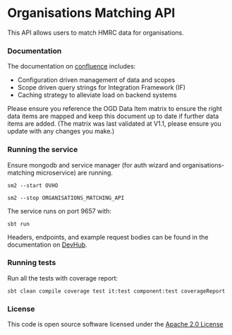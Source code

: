 # Organisations Matching API

This API allows users to match HMRC data for organisations.

### Documentation
The documentation on [confluence](https://confluence.tools.tax.service.gov.uk/display/MDS/Development+space) includes:
- Configuration driven management of data and scopes
- Scope driven query strings for Integration Framework (IF)
- Caching strategy to alleviate load on backend systems

Please ensure you reference the OGD Data Item matrix to ensure the right data items are mapped and keep this document up to date if further data items are added.
(The matrix was last validated at V1.1, please ensure you update with any changes you make.)

### Running the service

Ensure mongodb and service manager (for auth wizard and organisations-matching microservice) are running.

```sm2 --start OVHO```

```sm2 --stop ORGANISATIONS_MATCHING_API```

The service runs on port 9657 with:

```sbt run```

Headers, endpoints, and example request bodies can be found in the documentation on [DevHub](https://developer.qa.tax.service.gov.uk/api-documentation/docs/api/service/organisations-matching-api/1.0).

### Running tests

Run all the tests with coverage report:

    sbt clean compile coverage test it:test component:test coverageReport

### License

This code is open source software licensed under the [Apache 2.0 License]("http://www.apache.org/licenses/LICENSE-2.0.html")

